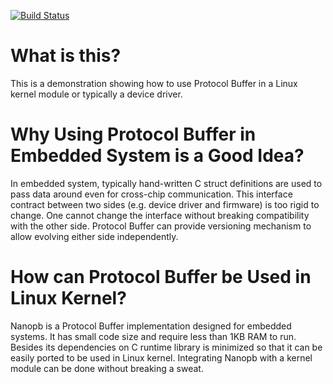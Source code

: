 [![Build Status](https://travis-ci.org/p47r1ck7541/openxc-nanopb.svg?branch=master)](https://travis-ci.org/p47r1ck7541/openxc-nanopb)

# What is this?

This is a demonstration showing how to use Protocol Buffer in a Linux kernel module or typically a device driver.

# Why Using Protocol Buffer in Embedded System is a Good Idea?

In embedded system, typically hand-written C struct definitions are used to pass data around even for cross-chip communication. This interface contract between two sides (e.g. device driver and firmware) is too rigid to change. One cannot change the interface without breaking compatibility with the other side. Protocol Buffer can provide versioning mechanism to allow evolving either side independently.

# How can Protocol Buffer be Used in Linux Kernel?

Nanopb is a Protocol Buffer implementation designed for embedded systems. It has small code size and require less than 1KB RAM to run. Besides its dependencies on C runtime library is minimized so that it can be easily ported to be used in Linux kernel. Integrating Nanopb with a kernel module can be done without breaking a sweat.
